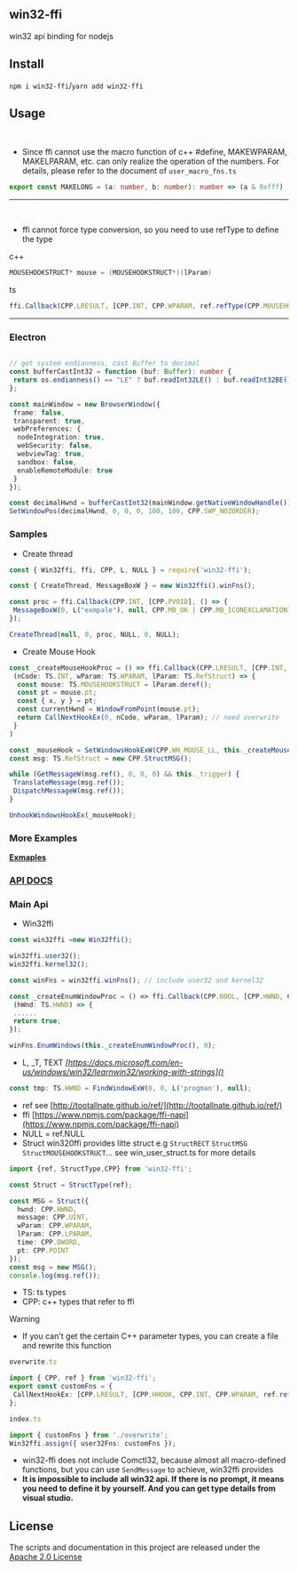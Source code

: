 ## win32-ffi

win32 api binding for nodejs

## Install

`npm i win32-ffi`/`yarn add win32-ffi`

## Usage

<br>

* Since ffi cannot use the macro function of c++ #define, MAKEWPARAM, MAKELPARAM, etc. can only realize the operation of the numbers. For details, please refer to the document of `user_macro_fns.ts`

```ts
export const MAKELONG = (a: number, b: number): number => (a & 0xfff) | ((b & 0xfff) << 16);
```

---

<br>

- ffi cannot force type conversion, so you need to use refType to define the type

c++

```cpp
MOUSEHOOKSTRUCT* mouse = (MOUSEHOOKSTRUCT*)(lParam)
```

ts

```ts
ffi.Callback(CPP.LRESULT, [CPP.INT, CPP.WPARAM, ref.refType(CPP.MOUSEHOOKSTRUCT)],(nCode: TS.INT, wParam: TS.WPARAM, lParam: TS.RefStruct) => {})
```

---

### Electron

```ts

// get system endianness, cast Buffer to decimal
const bufferCastInt32 = function (buf: Buffer): number {
 return os.endianness() == "LE" ? buf.readInt32LE() : buf.readInt32BE();
};

const mainWindow = new BrowserWindow({
 frame: false,
 transparent: true,
 webPreferences: {
  nodeIntegration: true,
  webSecurity: false,
  webviewTag: true,
  sandbox: false,
  enableRemoteModule: true 
 }
});

const decimalHwnd = bufferCastInt32(mainWindow.getNativeWindowHandle());
SetWindowPos(decimalHwnd, 0, 0, 0, 100, 100, CPP.SWP_NOZORDER);

```

### Samples

- Create thread

```ts
const { Win32ffi, ffi, CPP, L, NULL } = require('win32-ffi');

const { CreateThread, MessageBoxW } = new Win32ffi().winFns();

const proc = ffi.Callback(CPP.INT, [CPP.PVOID], () => {
 MessageBoxW(0, L("exmpale"), null, CPP.MB_OK | CPP.MB_ICONEXCLAMATION);
});

CreateThread(null, 0, proc, NULL, 0, NULL);
```

- Create Mouse Hook

```ts
const _createMouseHookProc = () => ffi.Callback(CPP.LRESULT, [CPP.INT, CPP.WPARAM, ref.refType(CPP.StructMOUSEHOOKSTRUCT)],
 (nCode: TS.INT, wParam: TS.WPARAM, lParam: TS.RefStruct) => {
  const mouse: TS.MOUSEHOOKSTRUCT = lParam.deref();
  const pt = mouse.pt;
  const { x, y } = pt;
  const currentHwnd = WindowFromPoint(mouse.pt);
  return CallNextHookEx(0, nCode, wParam, lParam); // need overwrite
 }
)

const _mouseHook = SetWindowsHookExW(CPP.WH_MOUSE_LL, this._createMouseHookProc(), 0, 0);
const msg: TS.RefStruct = new CPP.StructMSG();

while (GetMessageW(msg.ref(), 0, 0, 0) && this._trigger) {
 TranslateMessage(msg.ref());
 DispatchMessageW(msg.ref());
}

UnhookWindowsHookEx(_mouseHook);
```

### More Examples

**[Exmaples](./example)**

### [API DOCS](https://deskbtm.github.io/win32-ffi/)

### Main Api

* Win32ffi

```ts
const win32ffi =new Win32ffi();

win32ffi.user32();
win32ffi.kernel32();

const winFns = win32ffi.winFns(); // include user32 and kernel32

const _createEnumWindowProc = () => ffi.Callback(CPP.BOOL, [CPP.HWND, CPP.LPARAM],
 (hWnd: TS.HWND) => {
 ......
 return true;
});

winFns.EnumWindows(this._createEnumWindowProc(), 0);
```

* L, _T,  TEXT  _[https://docs.microsoft.com/en-us/windows/win32/learnwin32/working-with-strings]()_

```ts
const tmp: TS.HWND = FindWindowExW(0, 0, L('progman'), null);
```

* ref  see [http://tootallnate.github.io/ref/](http://tootallnate.github.io/ref/)
* ffi [https://www.npmjs.com/package/ffi-napi](https://www.npmjs.com/package/ffi-napi)
* NULL = ref.NULL
* Struct
  win320ffi provides litte struct e.g `StructRECT` `StructMSG` `StructMOUSEHOOKSTRUCT`... see win_user_struct.ts for more details

```ts
import {ref, StructType,CPP} from 'win32-ffi';

const Struct = StructType(ref);

const MSG = Struct({
  hwnd: CPP.HWND,
  message: CPP.UINT,
  wParam: CPP.WPARAM,
  lParam: CPP.LPARAM,
  time: CPP.DWORD,
  pt: CPP.POINT
});
const msg = new MSG();
console.log(msg.ref());
```

* TS: ts types
* CPP: c++ types that refer to ffi

Warning

* If you can't get the certain C++ parameter types, you can create a file and rewrite this function

```ts
overwrite.ts

import { CPP, ref } from 'win32-ffi';
export const customFns = {
 CallNextHookEx: [CPP.LRESULT, [CPP.HHOOK, CPP.INT, CPP.WPARAM, ref.refType(CPP.MOUSEHOOKSTRUCT)]]
};
```

```ts
index.ts

import { customFns } from './overwrite';
Win32ffi.assign({ user32Fns: customFns });
```

* win32-ffi does not include Comctl32, because almost all macro-defined functions, but you can use `SendMessage` to achieve, win32ffi provides
* **It is impossible to include all win32 api. If there is no prompt, it means you need to define it by yourself. And you can get type details from visual studio.**

## License

The scripts and documentation in this project are released under the [Apache 2.0 License](./LICENSE)
